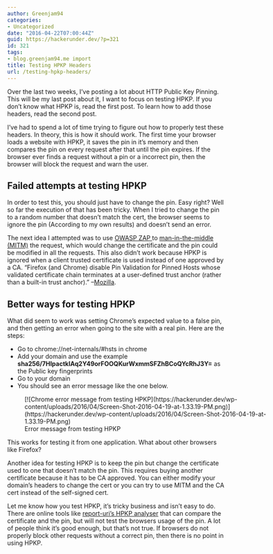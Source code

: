 ```yaml
---
author: Greenjam94
categories:
- Uncategorized
date: "2016-04-22T07:00:44Z"
guid: https://hackerunder.dev/?p=321
id: 321
tags:
- blog.greenjam94.me import
title: Testing HPKP Headers
url: /testing-hpkp-headers/
---
```


Over the last two weeks, I’ve posting a lot about HTTP Public Key Pinning. This will be my last post about it, I want to focus on testing HPKP. If you don’t know what HPKP is, read the first post. To learn how to add those headers, read the second post.

I’ve had to spend a lot of time trying to figure out how to properly test these headers. In theory, this is how it should work. The first time your browser loads a website with HPKP, it saves the pin in it’s memory and then compares the pin on every request after that until the pin expires. If the browser ever finds a request without a pin or a incorrect pin, then the browser will block the request and warn the user.

## Failed attempts at testing HPKP

In order to test this, you should just have to change the pin. Easy right? Well so far the execution of that has been tricky. When I tried to change the pin to a random number that doesn’t match the cert, the browser seems to ignore the pin (According to my own results) and doesn’t send an error.

The next idea I attempted was to use [OWASP ZAP ](https://www.owasp.org/index.php/OWASP_Zed_Attack_Proxy_Project)to [man-in-the-middle (MITM)](https://en.wikipedia.org/wiki/Man-in-the-middle_attack) the request, which would change the certificate and the pin could be modified in all the requests. This also didn’t work because HPKP is ignored when a client trusted certificate is used instead of one approved by a CA. “Firefox (and Chrome) disable Pin Validation for Pinned Hosts whose validated certificate chain terminates at a user-defined trust anchor (rather than a built-in trust anchor).” –[Mozilla](https://developer.mozilla.org/en-US/docs/Web/Security/Public_Key_Pinning).

## Better ways for testing HPKP

What did seem to work was setting Chrome’s expected value to a false pin, and then getting an error when going to the site with a real pin. Here are the steps:

- Go to chrome://net-internals/#hsts in chrome
- Add your domain and use the example **sha256/7HIpactkIAq2Y49orFOOQKurWxmmSFZhBCoQYcRhJ3Y=** as the Public key fingerprints
- Go to your domain
- You should see an error message like the one below.

<figure aria-describedby="caption-attachment-322" class="wp-caption aligncenter" id="attachment_322" style="width: 595px">[![Chrome error message from testing HPKP](https://hackerunder.dev/wp-content/uploads/2016/04/Screen-Shot-2016-04-19-at-1.33.19-PM.png)](https://hackerunder.dev/wp-content/uploads/2016/04/Screen-Shot-2016-04-19-at-1.33.19-PM.png)<figcaption class="wp-caption-text" id="caption-attachment-322">Error message from testing HPKP</figcaption></figure>

This works for testing it from one application. What about other browsers like Firefox?

Another idea for testing HPKP is to keep the pin but change the certificate used to one that doesn’t match the pin. This requires buying another certificate because it has to be CA approved. You can either modify your domain’s headers to change the cert or you can try to use MITM and the CA cert instead of the self-signed cert.

Let me know how you test HPKP, it’s tricky business and isn’t easy to do. There are online tools like [report-uri’s HPKP analyser](https://report-uri.io/home/pkp_analyse) that can compare the certificate and the pin, but will not test the browsers usage of the pin. A lot of people think it’s good enough, but that’s not true. If browsers do not properly block other requests without a correct pin, then there is no point in using HPKP.